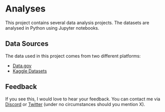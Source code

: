 # Analyses
This project contains several data analysis projects. The datasets are analysed in Python using Jupyter notebooks. 

## Data Sources
The data used in this project comes from two different platforms:
- [Data.gov](https://data.gov)
- [Kaggle Datasets](https://www.kaggle.com/datasets)

## Feedback
If you see this, I would love to hear your feedback. You can contact me via [Discord](https://discord.com/users/809685585374740480) or [Twitter](https://x.com/MrHoffnung) (under no circumstances should you mention X).

